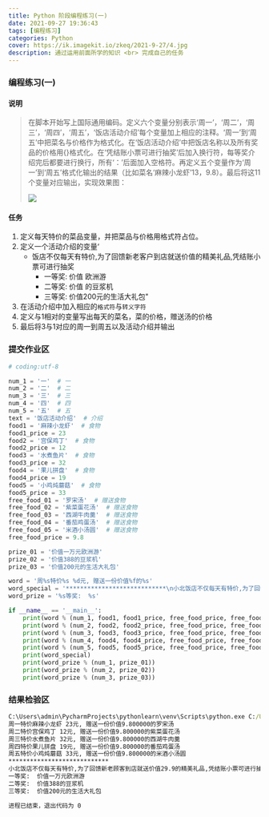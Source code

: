 ```yaml
---
title: Python 阶段编程练习(一)
date: 2021-09-27 19:36:43
tags: [编程练习]
categories: Python
cover: https://ik.imagekit.io/zkeq/2021-9-27/4.jpg
description: 通过运用前面所学的知识 <br> 完成自己的任务
---
```


###  编程练习(一)

#### 说明

> 在脚本开始写上国际通用编码。定义六个变量分别表示‘周一’，‘周二’，‘周三’，‘周四’，‘周五’，‘饭店活动介绍’每个变量加上相应的注释。‘周一’到‘周五’中把菜名与价格作为格式化。在‘饭店活动介绍’中把饭店名称以及所有奖品的价格用{}格式化。在‘凭结账小票可进行抽奖’后加入换行符，每等奖介绍完后都要进行换行，所有‘：’后面加入空格符。再定义五个变量作为‘周一’到‘周五’格式化输出的结果（比如菜名‘麻辣小龙虾’13，9.8）。最后将这11个变量对应输出，实现效果图：
>
> ![](https://ik.imagekit.io/zkeq/2021-9-27/2.jpg)

#### 任务

1. 定义每天特价的菜品变量，并把菜品与价格用格式符占位。
2. 定义一个活动介绍的变量‘
   -  饭店不仅每天有特价,为了回馈新老客户到店就送价值的精美礼品,凭结账小票可进行抽奖 
      - 一等奖: 价值 欧洲游 
      - 二等奖: 价值 的豆浆机 
      - 三等奖: 价值200元的生活大礼包"
3. 在活动介绍中加入相应的`格式符`与`转义字符`
4. 定义与1相对的变量写出每天的菜名，菜的价格，赠送汤的价格
5. 最后将3与1对应的周一到周五以及活动介绍并输出

### 提交作业区

```python
# coding:utf-8

num_1 = '一'  # 一
num_2 = '二'  # 二
num_3 = '三'  # 三
num_4 = '四'  # 四
num_5 = '五'  # 五
text = '饭店活动介绍'  # 介绍
food1 = '麻辣小龙虾'  # 食物
food1_price = 23
food2 = '宫保鸡丁'  # 食物
food2_price = 12
food3 = '水煮鱼片'  # 食物
food3_price = 32
food4 = '果儿拼盘'  # 食物
food4_price = 19
food5 = '小鸡炖蘑菇'  # 食物
food5_price = 33
free_food_01 = '罗宋汤'  # 赠送食物
free_food_02 = '紫菜蛋花汤'  # 赠送食物
free_food_03 = '西湖牛肉羹'  # 赠送食物
free_food_04 = '番茄鸡蛋汤'  # 赠送食物
free_food_05 = '米酒小汤圆'  # 赠送食物
free_food_price = 9.8

prize_01 = '价值一万元欧洲游'
prize_02 = '价值388的豆浆机'
prize_03 = '价值200元的生活大礼包'

word = '周%s特价%s %d元, 赠送一份价值%f的%s'
word_special = '****************************\n小北饭店不仅每天有特价,为了回馈新老顾客到店就送价值29.9的精美礼品,凭结账小票可进行抽奖'
word_prize = '%s等奖:  %s'

if __name__ == '__main__':
    print(word % (num_1, food1, food1_price, free_food_price, free_food_01))
    print(word % (num_2, food2, food2_price, free_food_price, free_food_02))
    print(word % (num_3, food3, food3_price, free_food_price, free_food_03))
    print(word % (num_4, food4, food4_price, free_food_price, free_food_04))
    print(word % (num_5, food5, food5_price, free_food_price, free_food_05))
    print(word_special)
    print(word_prize % (num_1, prize_01))
    print(word_prize % (num_2, prize_02))
    print(word_prize % (num_3, prize_03))

```

### 结果检验区

```cmd
C:\Users\admin\PycharmProjects\pythonlearn\venv\Scripts\python.exe C:/Users/admin/PycharmProjects/pythonlearn/test1.py
周一特价麻辣小龙虾 23元, 赠送一份价值9.800000的罗宋汤
周二特价宫保鸡丁 12元, 赠送一份价值9.800000的紫菜蛋花汤
周三特价水煮鱼片 32元, 赠送一份价值9.800000的西湖牛肉羹
周四特价果儿拼盘 19元, 赠送一份价值9.800000的番茄鸡蛋汤
周五特价小鸡炖蘑菇 33元, 赠送一份价值9.800000的米酒小汤圆
****************************
小北饭店不仅每天有特价,为了回馈新老顾客到店就送价值29.9的精美礼品,凭结账小票可进行抽奖
一等奖:  价值一万元欧洲游
二等奖:  价值388的豆浆机
三等奖:  价值200元的生活大礼包

进程已结束，退出代码为 0
```

